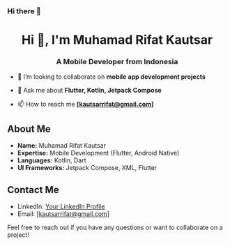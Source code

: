 ### Hi there 👋

<h1 align="center">Hi 👋, I'm Muhamad Rifat Kautsar</h1>
<h3 align="center">A Mobile Developer from Indonesia</h3>

- 👯 I’m looking to collaborate on **mobile app development projects**

- 💬 Ask me about **Flutter, Kotlin, Jetpack Compose**

- 📫 How to reach me **[kautsarrifat@gmail.com]**

## About Me

- **Name:** Muhamad Rifat Kautsar
- **Expertise:** Mobile Development (Flutter, Android Native)
- **Languages:** Kotlin, Dart
- **UI Frameworks:** Jetpack Compose, XML, Flutter

## Contact Me

- LinkedIn: [Your LinkedIn Profile](https://www.linkedin.com/in/rifat-kautsar-620130185/)
- Email: [kautsarrifat@gmail.com]

Feel free to reach out if you have any questions or want to collaborate on a project!


<!--
**rifatkautsar/rifatkautsar** is a ✨ _special_ ✨ repository because its `README.md` (this file) appears on your GitHub profile.

Here are some ideas to get you started:

- 🔭 I’m currently working on ...
- 🌱 I’m currently learning ...
- 👯 I’m looking to collaborate on ...
- 🤔 I’m looking for help with ...
- 💬 Ask me about ...
- 📫 How to reach me: ...
- 😄 Pronouns: ...
- ⚡ Fun fact: ...
-->
